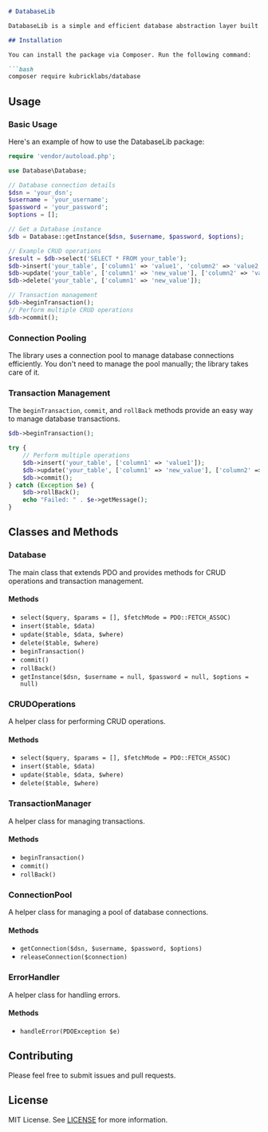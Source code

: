 ```markdown
# DatabaseLib

DatabaseLib is a simple and efficient database abstraction layer built on top of PDO. It provides easy-to-use methods for common database operations like CRUD operations, transaction management, and connection pooling.

## Installation

You can install the package via Composer. Run the following command:

```bash
composer require kubricklabs/database
```

## Usage

### Basic Usage

Here's an example of how to use the DatabaseLib package:

```php
require 'vendor/autoload.php';

use Database\Database;

// Database connection details
$dsn = 'your_dsn';
$username = 'your_username';
$password = 'your_password';
$options = [];

// Get a Database instance
$db = Database::getInstance($dsn, $username, $password, $options);

// Example CRUD operations
$result = $db->select('SELECT * FROM your_table');
$db->insert('your_table', ['column1' => 'value1', 'column2' => 'value2']);
$db->update('your_table', ['column1' => 'new_value'], ['column2' => 'value2']);
$db->delete('your_table', ['column1' => 'new_value']);

// Transaction management
$db->beginTransaction();
// Perform multiple CRUD operations
$db->commit();
```

### Connection Pooling

The library uses a connection pool to manage database connections efficiently. You don't need to manage the pool manually; the library takes care of it.

### Transaction Management

The `beginTransaction`, `commit`, and `rollBack` methods provide an easy way to manage database transactions.

```php
$db->beginTransaction();

try {
    // Perform multiple operations
    $db->insert('your_table', ['column1' => 'value1']);
    $db->update('your_table', ['column1' => 'new_value'], ['column2' => 'value2']);
    $db->commit();
} catch (Exception $e) {
    $db->rollBack();
    echo "Failed: " . $e->getMessage();
}
```

## Classes and Methods

### Database

The main class that extends PDO and provides methods for CRUD operations and transaction management.

#### Methods

- `select($query, $params = [], $fetchMode = PDO::FETCH_ASSOC)`
- `insert($table, $data)`
- `update($table, $data, $where)`
- `delete($table, $where)`
- `beginTransaction()`
- `commit()`
- `rollBack()`
- `getInstance($dsn, $username = null, $password = null, $options = null)`

### CRUDOperations

A helper class for performing CRUD operations.

#### Methods

- `select($query, $params = [], $fetchMode = PDO::FETCH_ASSOC)`
- `insert($table, $data)`
- `update($table, $data, $where)`
- `delete($table, $where)`

### TransactionManager

A helper class for managing transactions.

#### Methods

- `beginTransaction()`
- `commit()`
- `rollBack()`

### ConnectionPool

A helper class for managing a pool of database connections.

#### Methods

- `getConnection($dsn, $username, $password, $options)`
- `releaseConnection($connection)`

### ErrorHandler

A helper class for handling errors.

#### Methods

- `handleError(PDOException $e)`

## Contributing

Please feel free to submit issues and pull requests.

## License

MIT License. See [LICENSE](LICENSE) for more information.
```
